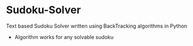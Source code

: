 # Sudoku-Solver
Text based Sudoku Solver written using BackTracking algorithms in Python
- Algorithm works for any solvable sudoku
